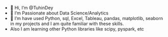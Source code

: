 - 👋 Hi, I’m @TuhinDey
- 👀 I’m Passionate about Data Science/Analytics
- 🌱 I’m have used Python, sql, Excel, Tableau, pandas, matplotlib, seaborn in my projects and I am quite familiar with these skills.
- Also I am learning other Python libraries like  scipy, pyspark, etc

<!---
TuhinDey46/TuhinDey46 is a ✨ special ✨ repository because its `README.md` (this file) appears on your GitHub profile.
You can click the Preview link to take a look at your changes.
--->
